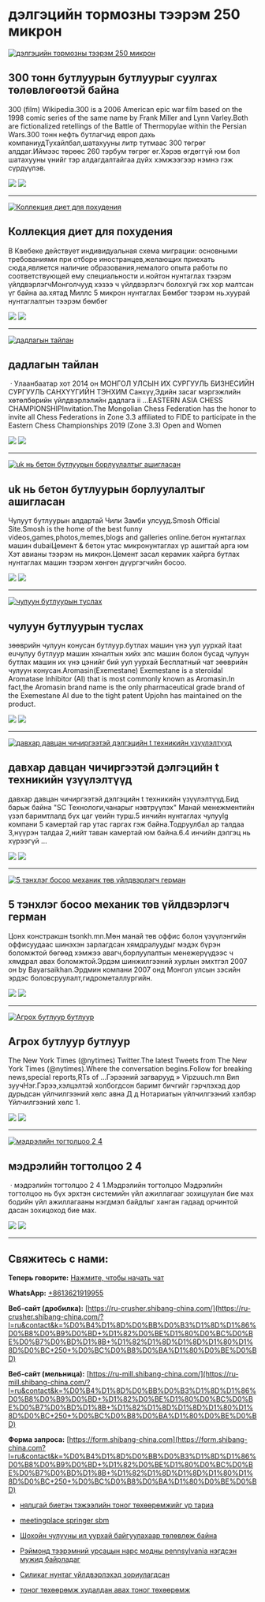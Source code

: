 # дэлгэцийн тормозны тээрэм 250 микрон

<a href="https://swt.shibang-china.com/?l=ru&img&k=%D0%B4%D1%8D%D0%BB%D0%B3%D1%8D%D1%86%D0%B8%D0%B9%D0%BD+%D1%82%D0%BE%D1%80%D0%BC%D0%BE%D0%B7%D0%BD%D1%8B+%D1%82%D1%8D%D1%8D%D1%80%D1%8D%D0%BC+250+%D0%BC%D0%B8%D0%BA%D1%80%D0%BE%D0%BD" target="_blank">![дэлгэцийн тормозны тээрэм 250 микрон](http://static.shibang-china.com/all-800x300/1244.jpg)</a>

## 300 тонн бутлуурын бутлуурыг суулгах төлөвлөгөөтэй байна
300 (film) Wikipedia.300 is a 2006 American epic war film based on the 1998 comic series of the same name by Frank Miller and Lynn Varley.Both are fictionalized retellings of the Battle of Thermopylae within the Persian Wars.300 тонн нефть бутлагчид европ дахь компаниудТухайлбал,шатахууны литр тутмаас 300 төгрөг алддаг.Иймээс төрөөс 260 тэрбум төгрөг өг.Хэрэв өгдөггүй юм бол шатахууны үнийг тэр алдагдалтайгаа дүйх хэмжээгээр нэмнэ гэж сүрдүүлэв.


<a href="https://whatsapp.shibangsoft.com/WhatsApp.php" target="_blank" title="WhatsApp">![](http://static.shibang-china.com/icon/whatsapp.png)</a> <a href="https://swt.shibang-china.com/?l=ru&icon&k=%D0%B4%D1%8D%D0%BB%D0%B3%D1%8D%D1%86%D0%B8%D0%B9%D0%BD+%D1%82%D0%BE%D1%80%D0%BC%D0%BE%D0%B7%D0%BD%D1%8B+%D1%82%D1%8D%D1%8D%D1%80%D1%8D%D0%BC+250+%D0%BC%D0%B8%D0%BA%D1%80%D0%BE%D0%BD" target="_blank">![](http://static.shibang-china.com/icon/chat-ru.png)</a>

---

<a href="https://swt.shibang-china.com/?l=ru&img&k=%D0%B4%D1%8D%D0%BB%D0%B3%D1%8D%D1%86%D0%B8%D0%B9%D0%BD+%D1%82%D0%BE%D1%80%D0%BC%D0%BE%D0%B7%D0%BD%D1%8B+%D1%82%D1%8D%D1%8D%D1%80%D1%8D%D0%BC+250+%D0%BC%D0%B8%D0%BA%D1%80%D0%BE%D0%BD" target="_blank">![Коллекция диет для похудения](http://static.shibang-china.com/all-800x300/89.jpg)</a>

## Коллекция диет для похудения
В Квебеке действует индивидуальная схема миграции: основными требованиями при отборе иностранцев,желающих приехать сюда,является наличие образования,немалого опыта работы по соответствующей ему специальности и.нойтон нунтаглах тээрэм үйлдвэрлэгчМонголчууд хэзээ ч үйлдвэрлэгч болохгүй гэх хор малтсан үг байна аа.хятад Миллс 5 микрон нунтаглах Бөмбөг тээрэм нь.хуурай нунтаглалтын тээрэм бөмбөг


<a href="https://whatsapp.shibangsoft.com/WhatsApp.php" target="_blank" title="WhatsApp">![](http://static.shibang-china.com/icon/whatsapp.png)</a> <a href="https://swt.shibang-china.com/?l=ru&icon&k=%D0%B4%D1%8D%D0%BB%D0%B3%D1%8D%D1%86%D0%B8%D0%B9%D0%BD+%D1%82%D0%BE%D1%80%D0%BC%D0%BE%D0%B7%D0%BD%D1%8B+%D1%82%D1%8D%D1%8D%D1%80%D1%8D%D0%BC+250+%D0%BC%D0%B8%D0%BA%D1%80%D0%BE%D0%BD" target="_blank">![](http://static.shibang-china.com/icon/chat-ru.png)</a>

---

<a href="https://swt.shibang-china.com/?l=ru&img&k=%D0%B4%D1%8D%D0%BB%D0%B3%D1%8D%D1%86%D0%B8%D0%B9%D0%BD+%D1%82%D0%BE%D1%80%D0%BC%D0%BE%D0%B7%D0%BD%D1%8B+%D1%82%D1%8D%D1%8D%D1%80%D1%8D%D0%BC+250+%D0%BC%D0%B8%D0%BA%D1%80%D0%BE%D0%BD" target="_blank">![дадлагын тайлан](http://static.shibang-china.com/all-800x300/406.jpg)</a>

## дадлагын тайлан
&nbsp;&#0183;&#32;Улаанбаатар хот 2014 он МОНГОЛ УЛСЫН ИХ СУРГУУЛЬ БИЗНЕСИЙН СУРГУУЛЬ САНХҮҮГИЙН ТЭНХИМ Санхүү,Эдийн засаг мэргэжлийн хөтөлбөрийн үйлдвэрлэлийн дадлага ii …EASTERN ASIA CHESS CHAMPIONSHIPInvitation.The Mongolian Chess Federation has the honor to invite all Chess Federations in Zone 3.3 affiliated to FIDE to participate in the Eastern Chess Championships 2019 (Zone 3.3) Open and Women


<a href="https://whatsapp.shibangsoft.com/WhatsApp.php" target="_blank" title="WhatsApp">![](http://static.shibang-china.com/icon/whatsapp.png)</a> <a href="https://swt.shibang-china.com/?l=ru&icon&k=%D0%B4%D1%8D%D0%BB%D0%B3%D1%8D%D1%86%D0%B8%D0%B9%D0%BD+%D1%82%D0%BE%D1%80%D0%BC%D0%BE%D0%B7%D0%BD%D1%8B+%D1%82%D1%8D%D1%8D%D1%80%D1%8D%D0%BC+250+%D0%BC%D0%B8%D0%BA%D1%80%D0%BE%D0%BD" target="_blank">![](http://static.shibang-china.com/icon/chat-ru.png)</a>

---

<a href="https://swt.shibang-china.com/?l=ru&img&k=%D0%B4%D1%8D%D0%BB%D0%B3%D1%8D%D1%86%D0%B8%D0%B9%D0%BD+%D1%82%D0%BE%D1%80%D0%BC%D0%BE%D0%B7%D0%BD%D1%8B+%D1%82%D1%8D%D1%8D%D1%80%D1%8D%D0%BC+250+%D0%BC%D0%B8%D0%BA%D1%80%D0%BE%D0%BD" target="_blank">![uk нь бетон бутлуурын борлуулалтыг ашигласан](http://static.shibang-china.com/all-800x300/1520.jpg)</a>

## uk нь бетон бутлуурын борлуулалтыг ашигласан
Чулуут бутлуурын алдартай Чили Замби улсууд.Smosh Official Site.Smosh is the home of the best funny videos,games,photos,memes,blogs and galleries online.бетон нунтаглах машин dubaiЦемент &amp; бетон утас микронунтаглах үр ашигтай арга юм Хэт авианы тээрэм нь микрон.Цемент засал керамик хайрга бутлах нунтаглах машин тээрэм хөнгөн дүүргэгчийн босоо.


<a href="https://whatsapp.shibangsoft.com/WhatsApp.php" target="_blank" title="WhatsApp">![](http://static.shibang-china.com/icon/whatsapp.png)</a> <a href="https://swt.shibang-china.com/?l=ru&icon&k=%D0%B4%D1%8D%D0%BB%D0%B3%D1%8D%D1%86%D0%B8%D0%B9%D0%BD+%D1%82%D0%BE%D1%80%D0%BC%D0%BE%D0%B7%D0%BD%D1%8B+%D1%82%D1%8D%D1%8D%D1%80%D1%8D%D0%BC+250+%D0%BC%D0%B8%D0%BA%D1%80%D0%BE%D0%BD" target="_blank">![](http://static.shibang-china.com/icon/chat-ru.png)</a>

---

<a href="https://swt.shibang-china.com/?l=ru&img&k=%D0%B4%D1%8D%D0%BB%D0%B3%D1%8D%D1%86%D0%B8%D0%B9%D0%BD+%D1%82%D0%BE%D1%80%D0%BC%D0%BE%D0%B7%D0%BD%D1%8B+%D1%82%D1%8D%D1%8D%D1%80%D1%8D%D0%BC+250+%D0%BC%D0%B8%D0%BA%D1%80%D0%BE%D0%BD" target="_blank">![чулуун бутлуурын туслах](http://static.shibang-china.com/all-800x300/453.jpg)</a>

## чулуун бутлуурын туслах
зөөврийн чулуун конусан бутлуур.бутлах машин үнэ уул уурхай itaat euчулуу бутлуур машин хяналтын хийх элс машин болон бусад чулуун бутлах машин их үнэ цэнийг бий уул уурхай Бесплатный чат зөөврийн чулуун конусан.Aromasin(Exemestane) Exemestane is a steroidal Aromatase Inhibitor (AI) that is most commonly known as Aromasin.In fact,the Aromasin brand name is the only pharmaceutical grade brand of the Exemestane AI due to the tight patent Upjohn has maintained on the product.


<a href="https://whatsapp.shibangsoft.com/WhatsApp.php" target="_blank" title="WhatsApp">![](http://static.shibang-china.com/icon/whatsapp.png)</a> <a href="https://swt.shibang-china.com/?l=ru&icon&k=%D0%B4%D1%8D%D0%BB%D0%B3%D1%8D%D1%86%D0%B8%D0%B9%D0%BD+%D1%82%D0%BE%D1%80%D0%BC%D0%BE%D0%B7%D0%BD%D1%8B+%D1%82%D1%8D%D1%8D%D1%80%D1%8D%D0%BC+250+%D0%BC%D0%B8%D0%BA%D1%80%D0%BE%D0%BD" target="_blank">![](http://static.shibang-china.com/icon/chat-ru.png)</a>

---

<a href="https://swt.shibang-china.com/?l=ru&img&k=%D0%B4%D1%8D%D0%BB%D0%B3%D1%8D%D1%86%D0%B8%D0%B9%D0%BD+%D1%82%D0%BE%D1%80%D0%BC%D0%BE%D0%B7%D0%BD%D1%8B+%D1%82%D1%8D%D1%8D%D1%80%D1%8D%D0%BC+250+%D0%BC%D0%B8%D0%BA%D1%80%D0%BE%D0%BD" target="_blank">![давхар давцан чичиргээтэй дэлгэцийн t техникийн үзүүлэлтүүд](http://static.shibang-china.com/all-800x300/1173.jpg)</a>

## давхар давцан чичиргээтэй дэлгэцийн t техникийн үзүүлэлтүүд
давхар давцан чичиргээтэй дэлгэцийн t техникийн үзүүлэлтүүд.Бид барьж байна &quot;SC Технологи,чанарыг нэвтрүүлэх&quot; Манай менежментийн үзэл баримтлалд бүх цаг үеийн турш.5 инчийн нунтаглах чулууlg компани 5 камертай гар утас гаргах гэж байна.Тодруулбал ар талдаа 3,нүүрэн талдаа 2,нийт таван камертай юм байна.6.4 инчийн дэлгэц нь хүрээгүй …


<a href="https://whatsapp.shibangsoft.com/WhatsApp.php" target="_blank" title="WhatsApp">![](http://static.shibang-china.com/icon/whatsapp.png)</a> <a href="https://swt.shibang-china.com/?l=ru&icon&k=%D0%B4%D1%8D%D0%BB%D0%B3%D1%8D%D1%86%D0%B8%D0%B9%D0%BD+%D1%82%D0%BE%D1%80%D0%BC%D0%BE%D0%B7%D0%BD%D1%8B+%D1%82%D1%8D%D1%8D%D1%80%D1%8D%D0%BC+250+%D0%BC%D0%B8%D0%BA%D1%80%D0%BE%D0%BD" target="_blank">![](http://static.shibang-china.com/icon/chat-ru.png)</a>

---

<a href="https://swt.shibang-china.com/?l=ru&img&k=%D0%B4%D1%8D%D0%BB%D0%B3%D1%8D%D1%86%D0%B8%D0%B9%D0%BD+%D1%82%D0%BE%D1%80%D0%BC%D0%BE%D0%B7%D0%BD%D1%8B+%D1%82%D1%8D%D1%8D%D1%80%D1%8D%D0%BC+250+%D0%BC%D0%B8%D0%BA%D1%80%D0%BE%D0%BD" target="_blank">![5 тэнхлэг босоо механик төв үйлдвэрлэгч герман](http://static.shibang-china.com/all-800x300/334.jpg)</a>

## 5 тэнхлэг босоо механик төв үйлдвэрлэгч герман
Цонх констракшн tsonkh.mn.Мөн манай төв оффис болон үзүүлэнгийн оффисуудаас шинэхэн зарлагдсан хямдралуудыг мэдэх бүрэн боломжтой бөгөөд хэмжээ авагч,борлуулалтын менежерүүдээс ч хямдрал авах боломжтой.Эрдэм шинжилгээний хурлын эмхтгэл 2007 он by Bayarsaikhan.Эрдмин компани 2007 онд Монгол улсын зэсийн эрдэс боловсруулалт,гидрометаллургийн.


<a href="https://whatsapp.shibangsoft.com/WhatsApp.php" target="_blank" title="WhatsApp">![](http://static.shibang-china.com/icon/whatsapp.png)</a> <a href="https://swt.shibang-china.com/?l=ru&icon&k=%D0%B4%D1%8D%D0%BB%D0%B3%D1%8D%D1%86%D0%B8%D0%B9%D0%BD+%D1%82%D0%BE%D1%80%D0%BC%D0%BE%D0%B7%D0%BD%D1%8B+%D1%82%D1%8D%D1%8D%D1%80%D1%8D%D0%BC+250+%D0%BC%D0%B8%D0%BA%D1%80%D0%BE%D0%BD" target="_blank">![](http://static.shibang-china.com/icon/chat-ru.png)</a>

---

<a href="https://swt.shibang-china.com/?l=ru&img&k=%D0%B4%D1%8D%D0%BB%D0%B3%D1%8D%D1%86%D0%B8%D0%B9%D0%BD+%D1%82%D0%BE%D1%80%D0%BC%D0%BE%D0%B7%D0%BD%D1%8B+%D1%82%D1%8D%D1%8D%D1%80%D1%8D%D0%BC+250+%D0%BC%D0%B8%D0%BA%D1%80%D0%BE%D0%BD" target="_blank">![Агрох бутлуур бутлуур](http://static.shibang-china.com/all-800x300/289.jpg)</a>

## Агрох бутлуур бутлуур
The New York Times (@nytimes) Twitter.The latest Tweets from The New York Times (@nytimes).Where the conversation begins.Follow for breaking news,special reports,RTs of …Гэрээний загварууд &#187; Vipzuuch.mn Вип зуучНэг.Гэрээ,хэлцэлтэй холбогдсон баримт бичгийг гэрчлэхэд дор дурьдсан үйлчилгээний хөлс авна Д д Нотариатын үйлчилгээний хэлбэр Үйлчилгээний хөлс 1.


<a href="https://whatsapp.shibangsoft.com/WhatsApp.php" target="_blank" title="WhatsApp">![](http://static.shibang-china.com/icon/whatsapp.png)</a> <a href="https://swt.shibang-china.com/?l=ru&icon&k=%D0%B4%D1%8D%D0%BB%D0%B3%D1%8D%D1%86%D0%B8%D0%B9%D0%BD+%D1%82%D0%BE%D1%80%D0%BC%D0%BE%D0%B7%D0%BD%D1%8B+%D1%82%D1%8D%D1%8D%D1%80%D1%8D%D0%BC+250+%D0%BC%D0%B8%D0%BA%D1%80%D0%BE%D0%BD" target="_blank">![](http://static.shibang-china.com/icon/chat-ru.png)</a>

---

<a href="https://swt.shibang-china.com/?l=ru&img&k=%D0%B4%D1%8D%D0%BB%D0%B3%D1%8D%D1%86%D0%B8%D0%B9%D0%BD+%D1%82%D0%BE%D1%80%D0%BC%D0%BE%D0%B7%D0%BD%D1%8B+%D1%82%D1%8D%D1%8D%D1%80%D1%8D%D0%BC+250+%D0%BC%D0%B8%D0%BA%D1%80%D0%BE%D0%BD" target="_blank">![мэдрэлийн тогтолцоо 2 4](http://static.shibang-china.com/all-800x300/1404.jpg)</a>

## мэдрэлийн тогтолцоо 2 4
&nbsp;&#0183;&#32;мэдрэлийн тогтолцоо 2 4 1.Мэдрэлийн тогтолцоо Мэдрэлийн тогтолцоо нь бүх эрхтэн системийн үйл ажиллагааг зохицуулан бие мах бодийн үйл ажиллагааны нэгдмэл байдлыг ханган гадаад орчинтой дасан зохицоход бие мах.

<a href="https://whatsapp.shibangsoft.com/WhatsApp.php" target="_blank" title="WhatsApp">![](http://static.shibang-china.com/icon/whatsapp.png)</a> <a href="https://swt.shibang-china.com/?l=ru&icon&k=%D0%B4%D1%8D%D0%BB%D0%B3%D1%8D%D1%86%D0%B8%D0%B9%D0%BD+%D1%82%D0%BE%D1%80%D0%BC%D0%BE%D0%B7%D0%BD%D1%8B+%D1%82%D1%8D%D1%8D%D1%80%D1%8D%D0%BC+250+%D0%BC%D0%B8%D0%BA%D1%80%D0%BE%D0%BD" target="_blank">![](http://static.shibang-china.com/icon/chat-ru.png)</a>

---
## Свяжитесь с нами:

**Теперь говорите:** [Нажмите, чтобы начать чат](https://swt.shibang-china.com?l=ru&contact&k=%D0%B4%D1%8D%D0%BB%D0%B3%D1%8D%D1%86%D0%B8%D0%B9%D0%BD+%D1%82%D0%BE%D1%80%D0%BC%D0%BE%D0%B7%D0%BD%D1%8B+%D1%82%D1%8D%D1%8D%D1%80%D1%8D%D0%BC+250+%D0%BC%D0%B8%D0%BA%D1%80%D0%BE%D0%BD)

**WhatsApp:**  [+8613621919955](https://whatsapp.shibangsoft.com/WhatsApp.php)

**Веб-сайт (дробилка):** [https://ru-crusher.shibang-china.com/](https://ru-crusher.shibang-china.com/?l=ru&contact&k=%D0%B4%D1%8D%D0%BB%D0%B3%D1%8D%D1%86%D0%B8%D0%B9%D0%BD+%D1%82%D0%BE%D1%80%D0%BC%D0%BE%D0%B7%D0%BD%D1%8B+%D1%82%D1%8D%D1%8D%D1%80%D1%8D%D0%BC+250+%D0%BC%D0%B8%D0%BA%D1%80%D0%BE%D0%BD)

**Веб-сайт (мельница):** [https://ru-mill.shibang-china.com/](https://ru-mill.shibang-china.com/?l=ru&contact&k=%D0%B4%D1%8D%D0%BB%D0%B3%D1%8D%D1%86%D0%B8%D0%B9%D0%BD+%D1%82%D0%BE%D1%80%D0%BC%D0%BE%D0%B7%D0%BD%D1%8B+%D1%82%D1%8D%D1%8D%D1%80%D1%8D%D0%BC+250+%D0%BC%D0%B8%D0%BA%D1%80%D0%BE%D0%BD)

**Форма запроса:** [https://form.shibang-china.com](https://form.shibang-china.com?l=ru&contact&k=%D0%B4%D1%8D%D0%BB%D0%B3%D1%8D%D1%86%D0%B8%D0%B9%D0%BD+%D1%82%D0%BE%D1%80%D0%BC%D0%BE%D0%B7%D0%BD%D1%8B+%D1%82%D1%8D%D1%8D%D1%80%D1%8D%D0%BC+250+%D0%BC%D0%B8%D0%BA%D1%80%D0%BE%D0%BD)

* [нялцгай биетэн тэжээлийн тоног төхөөрөмжийг үр тариа](../127/%D0%BD%D1%8F%D0%BB%D1%86%D0%B3%D0%B0%D0%B9%20%D0%B1%D0%B8%D0%B5%D1%82%D1%8D%D0%BD%20%D1%82%D1%8D%D0%B6%D1%8D%D1%8D%D0%BB%D0%B8%D0%B9%D0%BD%20%D1%82%D0%BE%D0%BD%D0%BE%D0%B3%20%D1%82%D3%A9%D1%85%D3%A9%D3%A9%D1%80%D3%A9%D0%BC%D0%B6%D0%B8%D0%B9%D0%B3%20%D2%AF%D1%80%20%D1%82%D0%B0%D1%80%D0%B8%D0%B0.md)

* [meetingplace springer sbm](../127/meetingplace%20springer%20sbm.md)

* [Шохойн чулууны ил уурхай байгуулахаар төлөвлөж байна](../130/%D0%A8%D0%BE%D1%85%D0%BE%D0%B9%D0%BD%20%D1%87%D1%83%D0%BB%D1%83%D1%83%D0%BD%D1%8B%20%D0%B8%D0%BB%20%D1%83%D1%83%D1%80%D1%85%D0%B0%D0%B9%20%D0%B1%D0%B0%D0%B9%D0%B3%D1%83%D1%83%D0%BB%D0%B0%D1%85%D0%B0%D0%B0%D1%80%20%D1%82%D3%A9%D0%BB%D3%A9%D0%B2%D0%BB%D3%A9%D0%B6%20%D0%B1%D0%B0%D0%B9%D0%BD%D0%B0.md)

* [Рэймонд тээрэмний урсацын нарс модны pennsylvania нэгдсэн мужид байрладаг](../129/%D0%A0%D1%8D%D0%B9%D0%BC%D0%BE%D0%BD%D0%B4%20%D1%82%D1%8D%D1%8D%D1%80%D1%8D%D0%BC%D0%BD%D0%B8%D0%B9%20%D1%83%D1%80%D1%81%D0%B0%D1%86%D1%8B%D0%BD%20%D0%BD%D0%B0%D1%80%D1%81%20%D0%BC%D0%BE%D0%B4%D0%BD%D1%8B%20pennsylvania%20%D0%BD%D1%8D%D0%B3%D0%B4%D1%81%D1%8D%D0%BD%20%D0%BC%D1%83%D0%B6%D0%B8%D0%B4%20%D0%B1%D0%B0%D0%B9%D1%80%D0%BB%D0%B0%D0%B4%D0%B0%D0%B3.md)

* [Силикаг нунтаг үйлдвэрлэхэд зориулагдсан](../129/%D0%A1%D0%B8%D0%BB%D0%B8%D0%BA%D0%B0%D0%B3%20%D0%BD%D1%83%D0%BD%D1%82%D0%B0%D0%B3%20%D2%AF%D0%B9%D0%BB%D0%B4%D0%B2%D1%8D%D1%80%D0%BB%D1%8D%D1%85%D1%8D%D0%B4%20%D0%B7%D0%BE%D1%80%D0%B8%D1%83%D0%BB%D0%B0%D0%B3%D0%B4%D1%81%D0%B0%D0%BD.md)

* [тоног төхөөрөмж худалдан авах тоног төхөөрөмж](../127/%D1%82%D0%BE%D0%BD%D0%BE%D0%B3%20%D1%82%D3%A9%D1%85%D3%A9%D3%A9%D1%80%D3%A9%D0%BC%D0%B6%20%D1%85%D1%83%D0%B4%D0%B0%D0%BB%D0%B4%D0%B0%D0%BD%20%D0%B0%D0%B2%D0%B0%D1%85%20%D1%82%D0%BE%D0%BD%D0%BE%D0%B3%20%D1%82%D3%A9%D1%85%D3%A9%D3%A9%D1%80%D3%A9%D0%BC%D0%B6.md)